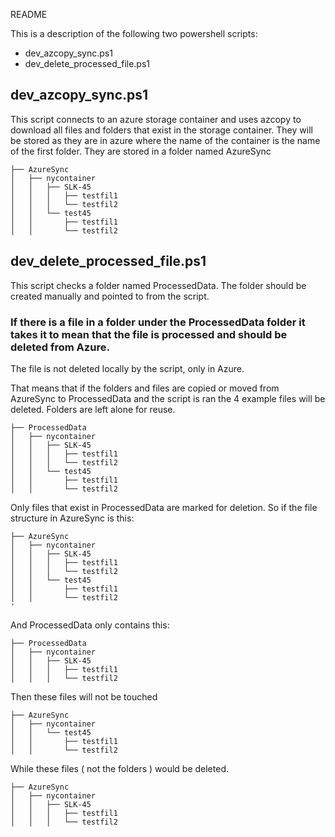 README

This is a description of the following two powershell scripts: 
- dev_azcopy_sync.ps1 
- dev_delete_processed_file.ps1

##  dev_azcopy_sync.ps1 
This script connects to an azure storage container and uses azcopy to download all files and folders that exist in the storage container.
They will be stored as they are in azure where the name of the container is the name of the first folder. They are stored in a folder named AzureSync
```
├── AzureSync
│   ├── nycontainer
│   │   ├── SLK-45
│   │   │   ├── testfil1
│   │   │   └── testfil2
│   │   └── test45
│   │       ├── testfil1
│   │       └── testfil2

```
## dev_delete_processed_file.ps1
This script checks a folder named ProcessedData. The folder should be created manually and pointed to from the script.

### If there is a file in a folder under the ProcessedData folder it takes it to mean that the file is processed and should be deleted from Azure.

The file is not deleted locally by the script, only in Azure.

That means that if the folders and files are copied or moved from AzureSync to ProcessedData and the script is ran the 4 example files will be deleted. Folders are left alone for reuse.
```
├── ProcessedData
│   ├── nycontainer
│   │   ├── SLK-45
│   │   │   ├── testfil1
│   │   │   └── testfil2
│   │   └── test45
│   │       ├── testfil1
│   │       └── testfil2
```


Only files that exist in ProcessedData are marked for deletion. So if the file structure in AzureSync is this:

```
├── AzureSync
│   ├── nycontainer
│   │   ├── SLK-45
│   │   │   ├── testfil1
│   │   │   └── testfil2
│   │   └── test45
│   │       ├── testfil1
│   │       └── testfil2
'
```
And ProcessedData only contains this:
```
├── ProcessedData
│   ├── nycontainer
│   │   ├── SLK-45
│   │   │   ├── testfil1
│   │   │   └── testfil2
```

Then these files will not be touched
```
├── AzureSync
│   ├── nycontainer
│   │   └── test45
│   │       ├── testfil1
│   │       └── testfil2
```
While these files ( not the folders ) would be deleted.
```
├── AzureSync
│   ├── nycontainer
│   │   ├── SLK-45
│   │   │   ├── testfil1
│   │   │   └── testfil2
```
